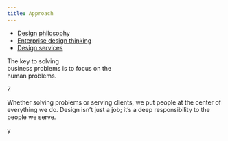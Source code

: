 ```yaml
---
title: Approach
---
```


<title-block>
<anchor-links>

- [Design philosophy](#design-philosophy)
- [Enterprise design thinking](#enterprise-design-thinking)
- [Design services](#design-services)

</anchor-links>

The key to solving<br>
business problems
<span>is to focus on the
<br>human problems.</span>

</title-block>

Z

Whether solving problems or serving clients, we put people at the center of everything we do. Design isn’t just a job; it’s a deep responsibility to the people we serve.

</column>
</grid>
y